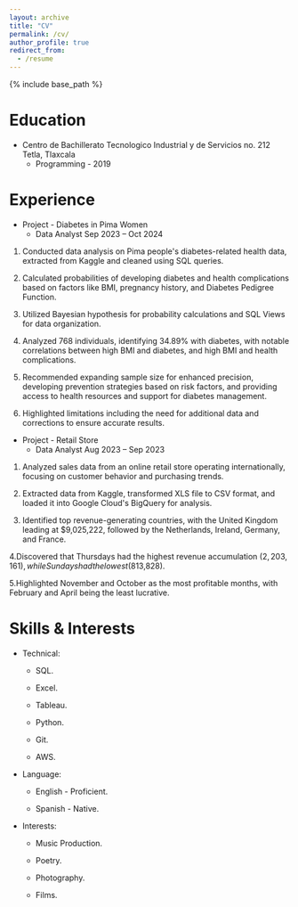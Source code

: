 ```yaml
---
layout: archive
title: "CV"
permalink: /cv/
author_profile: true
redirect_from:
  - /resume
---
```


{% include base_path %}

Education
=====
  * Centro de Bachillerato Tecnologico Industrial y de Servicios no. 212 Tetla, Tlaxcala
    * Programming - 2019

  
Experience 
=====
* Project - Diabetes in Pima Women
  * Data Analyst Sep 2023 – Oct 2024

1. Conducted data analysis on Pima people's diabetes-related health data, extracted from Kaggle and cleaned using
SQL queries.

2. Calculated probabilities of developing diabetes and health complications based on factors like BMI, pregnancy
history, and Diabetes Pedigree Function.

3. Utilized Bayesian hypothesis for probability calculations and SQL Views for data organization.

4. Analyzed 768 individuals, identifying 34.89% with diabetes, with notable correlations between high BMI and
diabetes, and high BMI and health complications.

5. Recommended expanding sample size for enhanced precision, developing prevention strategies based on risk
factors, and providing access to health resources and support for diabetes management.

6. Highlighted limitations including the need for additional data and corrections to ensure accurate results.


* Project - Retail Store
  * Data Analyst Aug 2023 – Sep 2023

1. Analyzed sales data from an online retail store operating internationally, focusing on customer behavior and
purchasing trends.

2. Extracted data from Kaggle, transformed XLS file to CSV format, and loaded it into Google Cloud's BigQuery for
analysis.

3. Identified top revenue-generating countries, with the United Kingdom leading at $9,025,222, followed by the
Netherlands, Ireland, Germany, and France.

4.Discovered that Thursdays had the highest revenue accumulation ($2,203,161), while Sundays had the lowest
($813,828).

5.Highlighted November and October as the most profitable months, with February and April being the least lucrative.


Skills & Interests
=====

* Technical:
  * SQL.

  * Excel.

  * Tableau.

  * Python.

  * Git.

  * AWS.

* Language:

  * English - Proficient.

  * Spanish - Native.

* Interests:
  * Music Production.

  * Poetry.

  * Photography.

  * Films.
